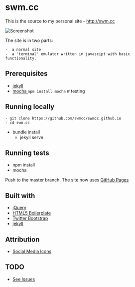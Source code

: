 # swm.cc 

This is the source to my personal site - http://swm.cc

![Screenshot](http://f.cl.ly/items/3C2E0k1K1T3D391u3S1R/Screen%20Shot%202013-05-11%20at%2016.29.20.png "Screenshot")

The site is in two parts:

	-  a normal site 
	-  a 'terminal' emulator written in javascipt with basic functionality.

## Prerequisites

- [jekyll](http://jekyllrb.com)
- [mocha ](http://visionmedia.github.io/mocha/) `npm install mocha` # testing 

## Running locally
	
	- git clone https://github.com/swmcc/swmcc.github.io
	- cd swm.cc
  - bundle install
	- jekyll serve

## Running tests

  - npm install
  - mocha

Push to the master branch. The site now uses [GitHub Pages](http://pages.github.com)

## Built with

- [jQuery](http://jquery.com)
- [HTML5 Boilerplate](http://html5boilerplate.com)
- [Twitter Bootstrap](http://twitter.github.com/bootstrap/)
- [jekyll](http://jekyllrb.com)

## Attribution

- [Social Media Icons](http://paulrobertlloyd.com/2009/06/social_media_icons)

## TODO 

- [See Issues](https://github.com/swmcc/swmcc.github.io/issues)
